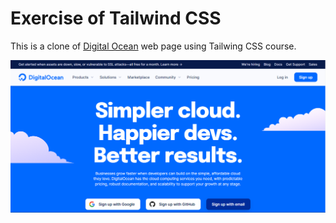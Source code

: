 # Exercise of Tailwind CSS

This is a clone of [Digital Ocean](https://www.digitalocean.com/) web page using Tailwing CSS course.

![Web Page](/img/digital-ocean.png)
